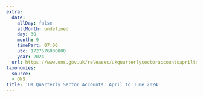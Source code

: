 ```yaml
---
extra:
  date:
    allDay: false
    allMonth: undefined
    day: 30
    month: 9
    timePart: 07:00
    utc: 1727676000000
    year: 2024
  url: https://www.ons.gov.uk/releases/ukquarterlysectoraccountsapriltojune2024
taxonomies:
  source:
  - ONS
title: 'UK Quarterly Sector Accounts: April to June 2024'
---
```


